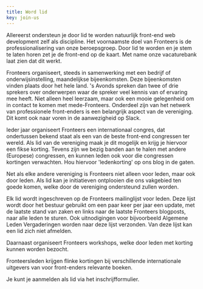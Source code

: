 ```yaml
---
title: Word lid  
key: join-us
--- 
```

Allereerst ondersteun je door lid te worden natuurlijk front-end web development zelf als discipline. Het voornaamste doel van Fronteers is de professionalisering van onze beroepsgroep. Door lid te worden en je stem te laten horen zet je de front-end op de kaart. Met name onze vacaturebank laat zien dat dit werkt.

Fronteers organiseert, steeds in samenwerking met een bedrijf of onderwijsinstelling, maandelijkse bijeenkomsten. Deze bijeenkomsten vinden plaats door het hele land. 's Avonds spreken dan twee of drie sprekers over onderwerpen waar de spreker veel kennis van of ervaring mee heeft. Niet alleen heel leerzaam, maar ook een mooie gelegenheid om in contact te komen met mede-Fronteers. Onderdeel zijn van het netwerk van professionele front-enders is een belangrijk aspect van de vereniging. Dit komt ook naar voren in de aanwezigheid op Slack.

Ieder jaar organiseert Fronteers een internationaal congres, dat ondertussen bekend staat als een van de beste front-end congressen ter wereld. Als lid van de vereniging maak je dit mogelijk en krijg je hiervoor een fikse korting. Tevens zijn we bezig banden aan te halen met andere (Europese) congressen, en kunnen leden ook voor die congressen kortingen verwachten. Hou hiervoor 'ledenkorting' op ons blog in de gaten.

Net als elke andere vereniging is Fronteers niet alleen voor leden, maar ook door leden. Als lid kan je initiatieven ontplooien die ons vakgebied ten goede komen, welke door de vereniging ondersteund zullen worden.

Elk lid wordt ingeschreven op de Fronteers mailinglijst voor leden. Deze lijst wordt door het bestuur gebruikt om een paar keer per jaar een update, met de laatste stand van zaken en links naar de laatste Fronteers blogposts, naar alle leden te sturen. Ook uitnodigingen voor bijvoorbeeld Algemene Leden Vergaderingen worden naar deze lijst verzonden. Van deze lijst kan een lid zich niet afmelden.

Daarnaast organiseert Fronteers workshops, welke door leden met korting kunnen worden bezocht.

Fronteersleden krijgen flinke kortingen bij verschillende internationale uitgevers van voor front-enders relevante boeken.

Je kunt je aanmelden als lid via het inschrijfformulier.
